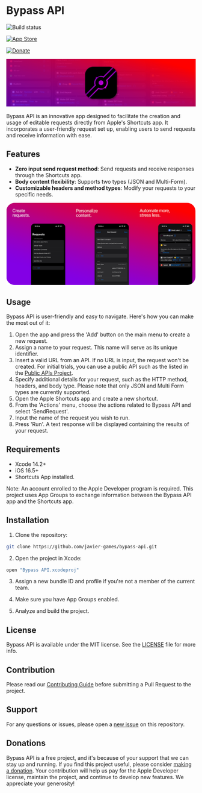 # Bypass API

![Build status](https://github.com/javier-games/bypass-api/actions/workflows/ci.yml/badge.svg)

[![App Store](https://img.shields.io/badge/App_Store-Available-blue.svg?logo=apple)](https://apps.apple.com/app/bypass-api/id6449934061)

[![Donate](https://img.shields.io/badge/Give_Support-blue.svg?logo=paypal)](https://www.paypal.com/donate/?hosted_button_id=QY4PCGA8FMCC4)

![bypass-icon.png](Documentation%2FImages%2Fbypass-icon.png)

Bypass API is an innovative app designed to facilitate the creation and usage of editable requests directly from Apple's Shortcuts app. It incorporates a user-friendly request set up, enabling users to send requests and receive information with ease.

## Features

- **Zero input send request method**: Send requests and receive responses through the Shortcuts app.
- **Body content flexibility**: Supports two types (JSON and Multi-Form).
- **Customizable headers and method types**: Modify your requests to your specific needs.

![Banner](Documentation/Images/bypass-banner.png)

## Usage

Bypass API is user-friendly and easy to navigate. Here's how you can make the most out of it:

1. Open the app and press the 'Add' button on the main menu to create a new request.
2. Assign a name to your request. This name will serve as its unique identifier.
3. Insert a valid URL from an API. If no URL is input, the request won't be created. For initial trials, you can use a public API such as the listed in the [Public APIs Project](https://github.com/public-apis/public-apis).
4. Specify additional details for your request, such as the HTTP method, headers, and body type. Please note that only JSON and Multi Form types are currently supported.
5. Open the Apple Shortcuts app and create a new shortcut.
6. From the 'Actions' menu, choose the actions related to Bypass API and select 'SendRequest'.
7. Input the name of the request you wish to run.
8. Press 'Run'. A text response will be displayed containing the results of your request.

## Requirements

- Xcode 14.2+
- iOS 16.5+
- Shortcuts App installed.

Note: An account enrolled to the Apple Developer program is required. This project uses App Groups to exchange information between the Bypass API app and the Shortcuts app.

## Installation

1. Clone the repository:

```bash
git clone https://github.com/javier-games/bypass-api.git
```

2. Open the project in Xcode:

```bash
open "Bypass API.xcodeproj"
```

3. Assign a new bundle ID and profile if you're not a member of the current team.

4. Make sure you have App Groups enabled.
5. Analyze and build the project.

## License

Bypass API is available under the MIT license. See the [LICENSE](LICENSE) file for more info.

## Contribution

Please read our [Contributing Guide](CONTRIBUTING.md) before submitting a Pull Request to the project.

## Support

For any questions or issues, please open a [new issue](https://github.com/javier-games/bypass-api/issues/new) on this repository.

## Donations

Bypass API is a free project, and it's because of your support that we can stay up and running. If you find this project useful, please consider [making a donation](https://www.paypal.com/donate/?hosted_button_id=QY4PCGA8FMCC4). Your contribution will help us pay for the Apple Developer license, maintain the project, and continue to develop new features. We appreciate your generosity!
